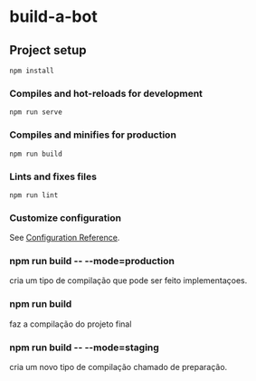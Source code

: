 # build-a-bot

## Project setup
```
npm install
```

### Compiles and hot-reloads for development
```
npm run serve
```

### Compiles and minifies for production
```
npm run build
```

### Lints and fixes files
```
npm run lint
```

### Customize configuration
See [Configuration Reference](https://cli.vuejs.org/config/).

### npm run build -- --mode=production
cria um tipo de compilação que pode ser feito implementaçoes.

### npm run build
faz a compilação do projeto final

### npm run build -- --mode=staging
cria um novo tipo de compilação chamado de preparação.
